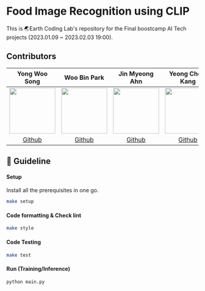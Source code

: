 # Food Image Recognition using CLIP
This is 🌏Earth Coding Lab's repository for the Final boostcamp AI Tech projects (2023.01.09 ~ 2023.02.03 19:00).

## Contributors

|Yong Woo Song|Woo Bin Park|Jin Myeong Ahn|Yeong Cheol Kang|Gang Hyeok Lee|
|:-:|:-:|:-:|:-:|:-:|
|<img src='https://avatars.githubusercontent.com/facerain' height=120 width=120></img>|<img src='https://avatars.githubusercontent.com/wbin0718' height=120 width=120></img>|<img src='https://avatars.githubusercontent.com/jinmyeongAN' height=120 width=120></img>|<img src='https://avatars.githubusercontent.com/kyc3492' height=120 width=120></img>|<img src='https://avatars.githubusercontent.com/ghlrobin' height=120 width=120></img>
[Github](https://github.com/facerain)|[Github](https://github.com/wbin0718)|[Github](https://github.com/jinmyeongAN)|[Github](https://github.com/kyc3492)|[Github](https://github.com/ghlrobin)

## 📄 Guideline

#### Setup
Install all the prerequisites in one go.
```bash
make setup
```

#### Code formatting & Check lint
```bash
make style
```

#### Code Testing
```bash
make test
```

#### Run (Training/Inference)
```bash
python main.py
```
